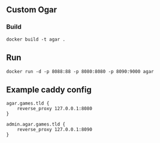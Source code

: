 ## Custom Ogar

### Build
```
docker build -t agar .
```

## Run
```
docker run -d -p 8088:88 -p 8080:8080 -p 8090:9000 agar
```


## Example caddy config

```
agar.games.tld {
    reverse_proxy 127.0.0.1:8080
}

admin.agar.games.tld {
    reverse_proxy 127.0.0.1:8090
}
```
